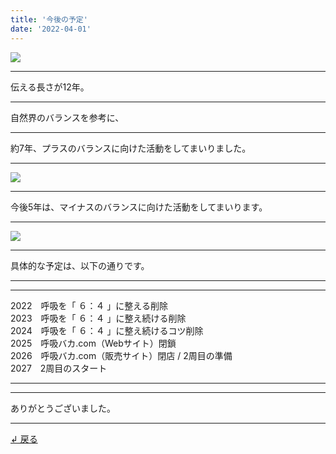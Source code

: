 ```yaml
---
title: '今後の予定'
date: '2022-04-01'
---
```

![](/images/0-1.png)
***
伝える長さが12年。
***
自然界のバランスを参考に、
***
約7年、プラスのバランスに向けた活動をしてまいりました。  
***
![](/images/0-1_.png)
***
今後5年は、マイナスのバランスに向けた活動をしてまいります。
***
![](/images/0-1__.png)
***
具体的な予定は、以下の通りです。
***
***
2022　呼吸を「 ６：４ 」に整える削除  
2023　呼吸を「 ６：４ 」に整え続ける削除  
2024　呼吸を「 ６：４ 」に整え続けるコツ削除  
2025　呼吸バカ.com（Webサイト）閉鎖  
2026　呼吸バカ.com（販売サイト）閉店 / 2周目の準備  
2027　2周目のスタート
***
***
ありがとうございました。
***
[ ↲ 戻る ](https://01234567890.thebase.in/about)
